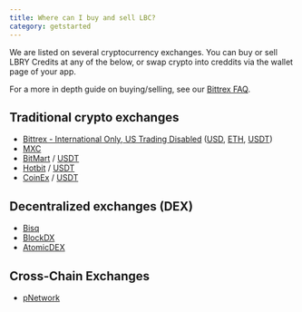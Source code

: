 ```yaml
---
title: Where can I buy and sell LBC?
category: getstarted
---
```


We are listed on several cryptocurrency exchanges. You can buy or sell LBRY Credits at any of the below, or swap crypto into creddits via the wallet page of your app.

For a more in depth guide on buying/selling, see our [Bittrex FAQ](/faq/buy-sell-bittrex).

## Traditional crypto exchanges
- [Bittrex - International Only, US Trading Disabled](https://bittrex.com/Market/Index?MarketName=BTC-LBC) ([USD](https://bittrex.com/Market/Index?MarketName=USD-LBC), [ETH](https://bittrex.com/Market/Index?MarketName=ETH-LBC), [USDT](https://bittrex.com/Market/Index?MarketName=USDT-LBC))
- [MXC](https://www.mxc.la/trade/easy#LBC_USDT)
- [BitMart](https://www.bitmart.com/trade/en?symbol=LBC_USDT&layout=basic) / [USDT](https://www.bitmart.com/trade/en?symbol=LBC_USDT&layout=basic)
- [Hotbit](https://www.hotbit.io/exchange?symbol=LBC_BTC) / [USDT](https://www.hotbit.io/exchange?symbol=LBC_USDT)
- [CoinEx](https://www.coinex.com/exchange?currency=btc&dest=lbc) / [USDT](https://www.coinex.com/exchange?currency=usdt&dest=lbc)

## Decentralized exchanges (DEX)
- [Bisq](https://bisq.network)
- [BlockDX](https://blockdx.com/)
- [AtomicDEX](https://atomicdex.io)

## Cross-Chain Exchanges
- [pNetwork](https://dapp.ptokens.io/swap?asset=lbc&from=lbc&to=bsc)
